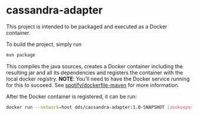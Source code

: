 # cassandra-adapter

This project is intended to be packaged and executed as a Docker container.


To build the project, simply run

```sh
mvn package
```

This compiles the java sources, creates a Docker container including the resulting jar and all its dependencies and registers the container with the local docker registry.
**NOTE**: You'll need to have the Docker service running for this to succeed.
See [spotify/dockerfile-maven](https://github.com/spotify/dockerfile-maven) for more information.


After the Docker container is registered, it can be run:

```sh
docker run --network=host dds/cassandra-adapter:1.0-SNAPSHOT [zookeeperURLs] [schemaRegistryURL]
```


<!-- To be determined -->
